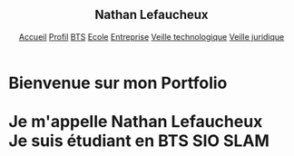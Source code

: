 <!DOCTYPE html>
<html lang="en">
<head>
    <meta charset="UTF-8">
    <meta http-equiv="X-UA-Compatible" content="IE=edge">
    <meta name="viewport" content="width=device-width, initial-scale=1.0">
    <title>Accueil</title>
    <link rel="stylesheet" href="Accueil.css">
</head>
<header>
    <h2>Nathan Lefaucheux</h2>
    <div class="Liens">
    <a class="lien0" href="Accueil.html">Accueil</a>
    <a class="lien1" href="Profil.html">Profil</a>
    <a class="lien2" href="BTS.html">BTS</a>
    <a class="lien3" href="Ecole.html">Ecole</a>
    <a class="lien4" href="Entreprise.html">Entreprise</a>
    <a class="lien5" href="Veille tech.html">Veille technologique</a>
    <a class="lien6" href="Veille jur.html">Veille juridique</a>
    </div>
</header>
<body>
    <h1>
        Bienvenue sur mon Portfolio 
        <br>
        <br>
        Je m'appelle Nathan Lefaucheux
        <br>
        Je suis étudiant en BTS SIO SLAM
    </h1>
</body>


</html>
